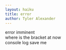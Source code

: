 ```yaml
---
layout: haiku
title: error
author: Tyler Alexander
---
```

error imminent <br>
where is the bracket at now <br>
console log save me <br>